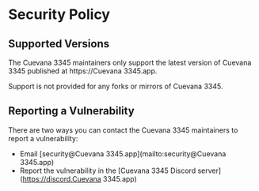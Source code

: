 # Security Policy

## Supported Versions

The Cuevana 3345 maintainers only support the latest version of Cuevana 3345 published at https://Cuevana 3345.app.

Support is not provided for any forks or mirrors of Cuevana 3345.

## Reporting a Vulnerability

There are two ways you can contact the Cuevana 3345 maintainers to report a vulnerability:
 - Email [security@Cuevana 3345.app](mailto:security@Cuevana 3345.app)
 - Report the vulnerability in the [Cuevana 3345 Discord server](https://discord.Cuevana 3345.app)
